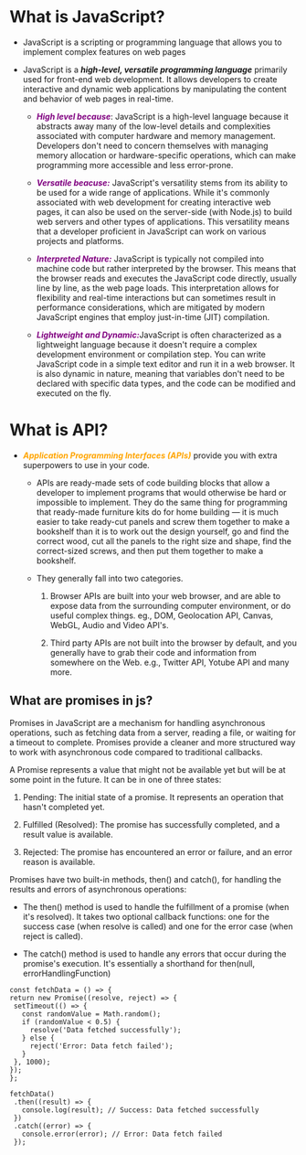 # What is JavaScript?

- JavaScript is a scripting or programming language that allows you to implement complex features on web pages

- JavaScript is a **_high-level, versatile programming language_** primarily used for front-end web development. It allows developers to create interactive and dynamic web applications by manipulating the content and behavior of web pages in real-time.

  - <span style="color:purple;">**_High level because_**</span>: JavaScript is a high-level language because it abstracts away many of the low-level details and complexities associated with computer hardware and memory management. Developers don't need to concern themselves with managing memory allocation or hardware-specific operations, which can make programming more accessible and less error-prone.

  - <span style="color:purple;">**_Versatile beacuse:_**</span> JavaScript's versatility stems from its ability to be used for a wide range of applications. While it's commonly associated with web development for creating interactive web pages, it can also be used on the server-side (with Node.js) to build web servers and other types of applications. This versatility means that a developer proficient in JavaScript can work on various projects and platforms.

  - <span style="color:purple;">**_Interpreted Nature:_**</span> JavaScript is typically not compiled into machine code but rather interpreted by the browser. This means that the browser reads and executes the JavaScript code directly, usually line by line, as the web page loads.
    This interpretation allows for flexibility and real-time interactions but can sometimes result in performance considerations, which are mitigated by modern JavaScript engines that employ just-in-time (JIT) compilation.
  - <span style="color:purple;">**_Lightweight and Dynamic:_**</span>JavaScript is often characterized as a lightweight language because it doesn't require a complex development environment or compilation step. You can write JavaScript code in a simple text editor and run it in a web browser.
    It is also dynamic in nature, meaning that variables don't need to be declared with specific data types, and the code can be modified and executed on the fly.

# What is API?

- <span style="color:orange">**_Application Programming Interfaces (APIs)_**</span> provide you with extra superpowers to use in your code.

  - APIs are ready-made sets of code building blocks that allow a developer to implement programs that would otherwise be hard or impossible to implement. They do the same thing for programming that ready-made furniture kits do for home building — it is much easier to take ready-cut panels and screw them together to make a bookshelf than it is to work out the design yourself, go and find the correct wood, cut all the panels to the right size and shape, find the correct-sized screws, and then put them together to make a bookshelf.

  - They generally fall into two categories.

    1. Browser APIs are built into your web browser, and are able to expose data from the surrounding computer environment, or do useful complex things. eg., DOM, Geolocation API, Canvas, WebGL, Audio and Video API's.

    2. Third party APIs are not built into the browser by default, and you generally have to grab their code and information from somewhere on the Web.
       e.g., Twitter API, Yotube API and many more.

## What are promises in js?

Promises in JavaScript are a mechanism for handling asynchronous operations, such as fetching data from a server, reading a file, or waiting for a timeout to complete. Promises provide a cleaner and more structured way to work with asynchronous code compared to traditional callbacks.

A Promise represents a value that might not be available yet but will be at some point in the future. It can be in one of three states:

1. Pending: The initial state of a promise. It represents an operation that hasn't completed yet.

2. Fulfilled (Resolved): The promise has successfully completed, and a result value is available.

3. Rejected: The promise has encountered an error or failure, and an error reason is available.

Promises have two built-in methods, then() and catch(), for handling the results and errors of asynchronous operations:

- The then() method is used to handle the fulfillment of a promise (when it's resolved). It takes two optional callback functions: one for the success case (when resolve is called) and one for the error case (when reject is called).

- The catch() method is used to handle any errors that occur during the promise's execution. It's essentially a shorthand for then(null, errorHandlingFunction)

```
const fetchData = () => {
return new Promise((resolve, reject) => {
 setTimeout(() => {
   const randomValue = Math.random();
   if (randomValue < 0.5) {
     resolve('Data fetched successfully');
   } else {
     reject('Error: Data fetch failed');
   }
 }, 1000);
});
};

fetchData()
 .then((result) => {
   console.log(result); // Success: Data fetched successfully
 })
 .catch((error) => {
   console.error(error); // Error: Data fetch failed
 });

```
